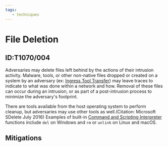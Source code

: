 ```yaml
---
tags:
   - techniques
---
```

# File Deletion
## ID:T1070/004
Adversaries may delete files left behind by the actions of their intrusion activity. Malware, tools, or other non-native files dropped or created on a system by an adversary (ex: [Ingress Tool Transfer](techniques/T1105)) may leave traces to indicate to what was done within a network and how. Removal of these files can occur during an intrusion, or as part of a post-intrusion process to minimize the adversary's footprint.

There are tools available from the host operating system to perform cleanup, but adversaries may use other tools as well.(Citation: Microsoft SDelete July 2016) Examples of built-in [Command and Scripting Interpreter](techniques/T1059) functions include <code>del</code> on Windows and <code>rm</code> or <code>unlink</code> on Linux and macOS.
## Mitigations
